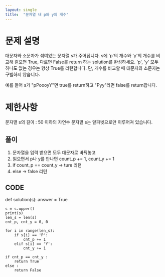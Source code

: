 ```yaml
---
layout: single
title:  "문자열 내 p와 y의 개수"
---
```



# 문제 설명
대문자와 소문자가 섞여있는 문자열 s가 주어집니다. s에 'p'의 개수와 'y'의 개수를 비교해 같으면 True, 다르면 False를 return 하는 solution를 완성하세요. 'p', 'y' 모두 하나도 없는 경우는 항상 True를 리턴합니다. 단, 개수를 비교할 때 대문자와 소문자는 구별하지 않습니다.

예를 들어 s가 "pPoooyY"면 true를 return하고 "Pyy"라면 false를 return합니다.

# 제한사항
문자열 s의 길이 : 50 이하의 자연수
문자열 s는 알파벳으로만 이루어져 있습니다.


## 풀이 
 
1. 문자열을 입력 받으면 모두 대문자로 바꿔놓고
2. 읽으면서 p나 y를 만나면 count_p += 1, count_y += 1
3. if count_p == count_y -> ture 리턴
4. else -> false 리턴

## CODE 

def solution(s):
    answer = True
    
    s = s.upper()
    print(s)
    len_s = len(s)
    cnt_p, cnt_y = 0, 0 
    
    for i in range(len_s):
        if s[i] == 'P':
            cnt_p += 1
        elif s[i] == 'Y':
            cnt_y += 1

    if cnt_p == cnt_y :
        return True
    else :
        return False
